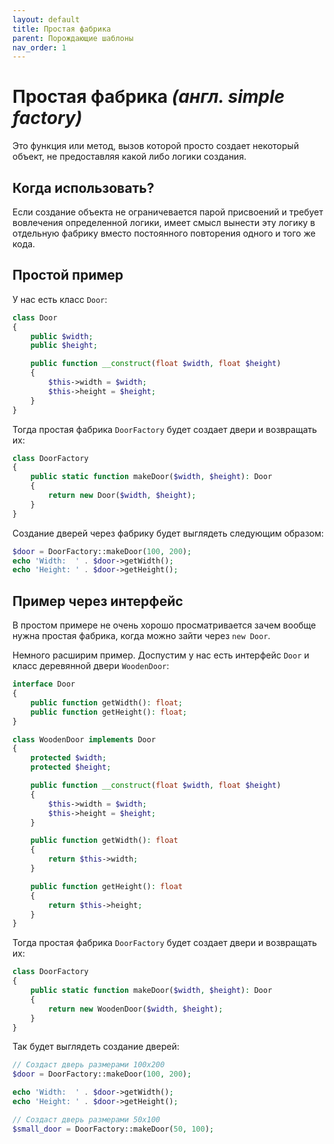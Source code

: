```yaml
---
layout: default
title: Простая фабрика
parent: Порождающие шаблоны
nav_order: 1
---
```


# Простая фабрика _(англ. simple factory)_

Это функция или метод, вызов которой просто создает некоторый объект, не предоставляя какой либо логики создания.

## Когда использовать?

Если создание объекта не ограничевается парой присвоений и требует вовлечения определенной логики,
имеет смысл вынести эту логику в отдельную фабрику вместо постоянного повторения одного и того же кода.

## Простой пример

У нас есть класс `Door`:

```php
class Door
{
    public $width;
    public $height;

    public function __construct(float $width, float $height)
    {
        $this->width = $width;
        $this->height = $height;
    }
}
```

Тогда простая фабрика `DoorFactory` будет создает двери и возвращать их:

```php
class DoorFactory
{
    public static function makeDoor($width, $height): Door
    {
        return new Door($width, $height);
    }
}
```

Создание дверей через фабрику будет выглядеть следующим образом:

```php
$door = DoorFactory::makeDoor(100, 200);
echo 'Width:  ' . $door->getWidth();
echo 'Height: ' . $door->getHeight();
```

## Пример через интерфейс

В простом примере не очень хорошо просматривается зачем вообще нужна простая фабрика, когда
можно зайти через `new Door`.

Немного расширим пример. Доспустим у нас есть интерфейс `Door` и класс деревянной двери `WoodenDoor`:

```php
interface Door
{
    public function getWidth(): float;
    public function getHeight(): float;
}

class WoodenDoor implements Door
{
    protected $width;
    protected $height;

    public function __construct(float $width, float $height)
    {
        $this->width = $width;
        $this->height = $height;
    }

    public function getWidth(): float
    {
        return $this->width;
    }

    public function getHeight(): float
    {
        return $this->height;
    }
}
```

Тогда простая фабрика `DoorFactory` будет создает двери и возвращать их:

```php
class DoorFactory
{
    public static function makeDoor($width, $height): Door
    {
        return new WoodenDoor($width, $height);
    }
}
```

Так будет выглядеть создание дверей:

```php
// Создаст дверь размерами 100x200
$door = DoorFactory::makeDoor(100, 200);

echo 'Width:  ' . $door->getWidth();
echo 'Height: ' . $door->getHeight();

// Создаст дверь размерами 50x100
$small_door = DoorFactory::makeDoor(50, 100);
```

